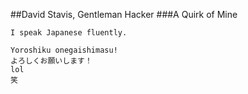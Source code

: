 
##David Stavis, Gentleman Hacker
###A Quirk of Mine
```
I speak Japanese fluently.

Yoroshiku onegaishimasu!
よろしくお願いします！
lol
笑
```